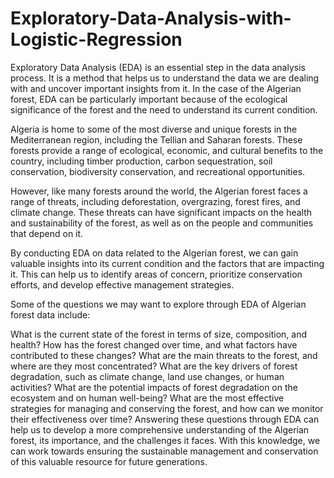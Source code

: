 # Exploratory-Data-Analysis-with-Logistic-Regression

Exploratory Data Analysis (EDA) is an essential step in the data analysis process. It is a method that helps us to understand the data we are dealing with and uncover important insights from it. In the case of the Algerian forest, EDA can be particularly important because of the ecological significance of the forest and the need to understand its current condition.

Algeria is home to some of the most diverse and unique forests in the Mediterranean region, including the Tellian and Saharan forests. These forests provide a range of ecological, economic, and cultural benefits to the country, including timber production, carbon sequestration, soil conservation, biodiversity conservation, and recreational opportunities.

However, like many forests around the world, the Algerian forest faces a range of threats, including deforestation, overgrazing, forest fires, and climate change. These threats can have significant impacts on the health and sustainability of the forest, as well as on the people and communities that depend on it.

By conducting EDA on data related to the Algerian forest, we can gain valuable insights into its current condition and the factors that are impacting it. This can help us to identify areas of concern, prioritize conservation efforts, and develop effective management strategies.

Some of the questions we may want to explore through EDA of Algerian forest data include:

What is the current state of the forest in terms of size, composition, and health?
How has the forest changed over time, and what factors have contributed to these changes?
What are the main threats to the forest, and where are they most concentrated?
What are the key drivers of forest degradation, such as climate change, land use changes, or human activities?
What are the potential impacts of forest degradation on the ecosystem and on human well-being?
What are the most effective strategies for managing and conserving the forest, and how can we monitor their effectiveness over time?
Answering these questions through EDA can help us to develop a more comprehensive understanding of the Algerian forest, its importance, and the challenges it faces. With this knowledge, we can work towards ensuring the sustainable management and conservation of this valuable resource for future generations.

